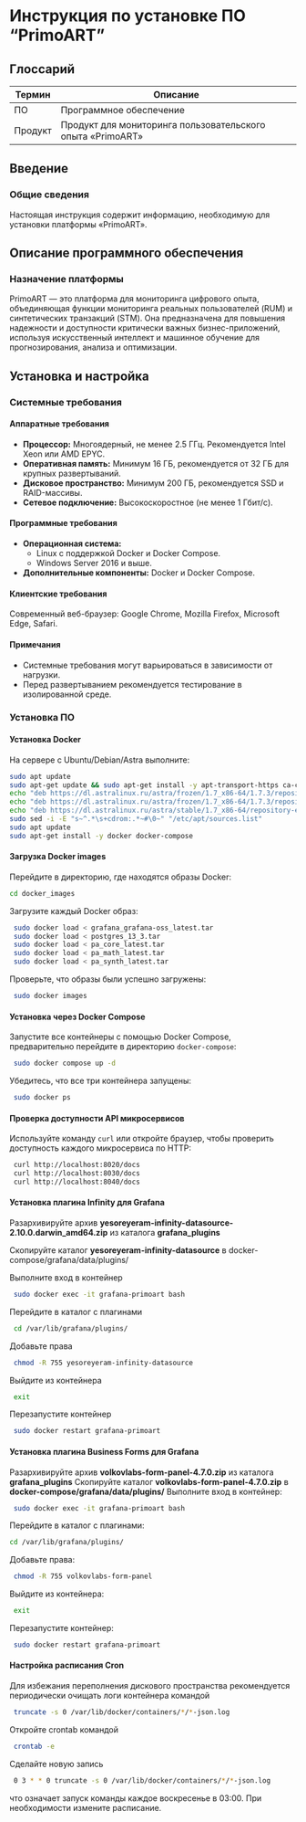 # Инструкция по установке ПО “PrimoART”

## Глоссарий

| Термин  | Описание                                                 |
|---------|----------------------------------------------------------|
| ПО      | Программное обеспечение                                  |
| Продукт | Продукт для мониторинга пользовательского опыта «PrimoART» |

## Введение

### Общие сведения
Настоящая инструкция содержит информацию, необходимую для установки платформы «PrimoART».

## Описание программного обеспечения

### Назначение платформы
PrimoART — это платформа для мониторинга цифрового опыта, объединяющая функции мониторинга реальных пользователей (RUM) и синтетических транзакций (STM). Она предназначена для повышения надежности и доступности критически важных бизнес-приложений, используя искусственный интеллект и машинное обучение для прогнозирования, анализа и оптимизации.

## Установка и настройка

### Системные требования

#### Аппаратные требования
- **Процессор:** Многоядерный, не менее 2.5 ГГц. Рекомендуется Intel Xeon или AMD EPYC.
- **Оперативная память:** Минимум 16 ГБ, рекомендуется от 32 ГБ для крупных развертываний.
- **Дисковое пространство:** Минимум 200 ГБ, рекомендуется SSD и RAID-массивы.
- **Сетевое подключение:** Высокоскоростное (не менее 1 Гбит/с).

#### Программные требования
- **Операционная система:**
  - Linux с поддержкой Docker и Docker Compose.
  - Windows Server 2016 и выше.
- **Дополнительные компоненты:** Docker и Docker Compose.

#### Клиентские требования
Современный веб-браузер: Google Chrome, Mozilla Firefox, Microsoft Edge, Safari.

#### Примечания
- Системные требования могут варьироваться в зависимости от нагрузки.
- Перед развертыванием рекомендуется тестирование в изолированной среде.

### Установка ПО

#### Установка Docker
На сервере с Ubuntu/Debian/Astra выполните:
```bash
sudo apt update
sudo apt-get update && sudo apt-get install -y apt-transport-https ca-certificates
echo "deb https://dl.astralinux.ru/astra/frozen/1.7_x86-64/1.7.3/repository-main/ 1.7_x86-64 main contrib non-free" | sudo tee -a "/etc/apt/sources.list"
echo "deb https://dl.astralinux.ru/astra/frozen/1.7_x86-64/1.7.3/repository-update/ 1.7_x86-64 main contrib non-free" | sudo tee -a "/etc/apt/sources.list"
echo "deb https://dl.astralinux.ru/astra/stable/1.7_x86-64/repository-extended/ 1.7_x86-64 main contrib non-free" | sudo tee -a "/etc/apt/sources.list"
sudo sed -i -E "s~^.*\s+cdrom:.*~#\0~" "/etc/apt/sources.list"
sudo apt update
sudo apt-get install -y docker docker-compose
```

#### Загрузка Docker images
Перейдите в директорию, где находятся образы Docker:
```bash
cd docker_images
```
Загрузите каждый Docker образ:
```bash
 sudo docker load < grafana_grafana-oss_latest.tar
 sudo docker load < postgres_13_3.tar
 sudo docker load < pa_core_latest.tar
 sudo docker load < pa_math_latest.tar
 sudo docker load < pa_synth_latest.tar
 ```
Проверьте, что образы были успешно загружены:
```bash
 sudo docker images
  ```
  
#### Установка через Docker Compose
Запустите все контейнеры с помощью Docker Compose, предварительно перейдите в директорию `docker-compose`:
```bash
 sudo docker compose up -d
 ```
Убедитесь, что все три контейнера запущены:
```bash
 sudo docker ps
 ```
 
#### Проверка доступности API микросервисов
Используйте команду `curl` или откройте браузер, чтобы проверить доступность каждого микросервиса по HTTP:
```bash
 curl http://localhost:8020/docs
 curl http://localhost:8030/docs
 curl http://localhost:8040/docs
  ```
  
#### Установка плагина Infinity для Grafana
Разархивируйте архив **yesoreyeram-infinity-datasource-2.10.0.darwin_amd64.zip** из каталога **grafana_plugins**

Скопируйте каталог **yesoreyeram-infinity-datasource** в docker-compose/grafana/data/plugins/

Выполните вход в контейнер
```bash
 sudo docker exec -it grafana-primoart bash
   ```
Перейдите в каталог с плагинами 
```bash
 cd /var/lib/grafana/plugins/
   ```
Добавьте права 
```bash
 chmod -R 755 yesoreyeram-infinity-datasource
   ```
Выйдите из контейнера 
```bash
 exit
   ```
Перезапустите контейнер
```bash
 sudo docker restart grafana-primoart
```
 
#### Установка плагина Business Forms для Grafana
Разархивируйте архив **volkovlabs-form-panel-4.7.0.zip** из каталога **grafana_plugins**
Скопируйте каталог **volkovlabs-form-panel-4.7.0.zip** в **docker-compose/grafana/data/plugins/**
Выполните вход в контейнер:
```bash
 sudo docker exec -it grafana-primoart bash
```
Перейдите в каталог с плагинами:
```bash
cd /var/lib/grafana/plugins/
```

Добавьте права:
```bash
 chmod -R 755 volkovlabs-form-panel
```
Выйдите из контейнера:
```bash
 exit
```

Перезапустите контейнер:
```bash
 sudo docker restart grafana-primoart
```
 
#### Настройка расписания Cron
Для избежания переполнения дискового пространства рекомендуется периодически очищать логи контейнера командой 
```bash
 truncate -s 0 /var/lib/docker/containers/*/*-json.log
```
Откройте crontab командой 
```bash
 crontab -e
```
Сделайте новую запись 
```bash
 0 3 * * 0 truncate -s 0 /var/lib/docker/containers/*/*-json.log
```
что означает запуск команды каждое воскресенье в 03:00. При необходимости измените расписание.
